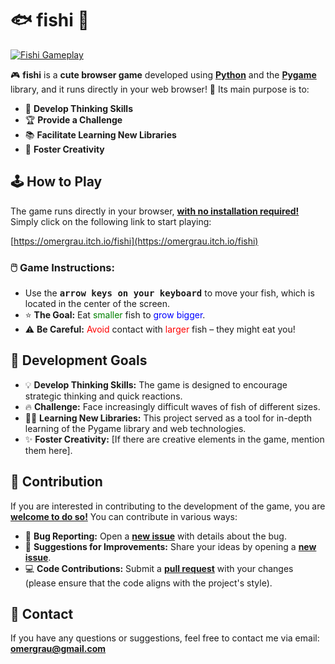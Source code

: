 # 🐟 fishi 🐠

[![Fishi Gameplay](https://img.itch.zone/aW1nLzI0MDYwNzI4LnBuZw==/315x250xbW9kZS9jYXJkL2ZpdC1pbi8xMjAweDYzMC8wLmpwZw==)](https://omergrau.itch.io/fishi)

🎮 **fishi** is a **cute browser game** developed using <ins>**Python**</ins> and the <ins>**Pygame**</ins> library, and it runs directly in your web browser! 🚀 Its main purpose is to:

* 🧠 **Develop Thinking Skills**
* 🏆 **Provide a Challenge**
* 📚 **Facilitate Learning New Libraries**
* 🎨 **Foster Creativity**

## 🕹️ How to Play

The game runs directly in your browser, <ins>**with no installation required!**</ins> Simply click on the following link to start playing:

[https://omergrau.itch.io/fishi](https://omergrau.itch.io/fishi)

### 🖱️ Game Instructions:

* Use the <kbd>**arrow keys on your keyboard**</kbd> to move your fish, which is located in the center of the screen.
* ⭐ **The Goal:** Eat <font color="green">smaller</font> fish to <font color="blue">grow bigger</font>.
* ⚠️ **Be Careful:** <font color="red">Avoid</font> contact with <font color="red">larger</font> fish – they might eat you!

## 🎯 Development Goals

* 💡 **Develop Thinking Skills:** The game is designed to encourage strategic thinking and quick reactions.
* 🔥 **Challenge:** Face increasingly difficult waves of fish of different sizes.
* 👨‍💻 **Learning New Libraries:** This project served as a tool for in-depth learning of the Pygame library and web technologies.
* ✨ **Foster Creativity:** [If there are creative elements in the game, mention them here].

## 🤝 Contribution

If you are interested in contributing to the development of the game, you are <ins>**welcome to do so!**</ins> You can contribute in various ways:

* 🐛 **Bug Reporting:** Open a <ins>**new issue**</ins> with details about the bug.
* 🤔 **Suggestions for Improvements:** Share your ideas by opening a <ins>**new issue**</ins>.
* 💻 **Code Contributions:** Submit a <ins>**pull request**</ins> with your changes (please ensure that the code aligns with the project's style).

## 📧 Contact

If you have any questions or suggestions, feel free to contact me via email: <ins>**omergrau@gmail.com**</ins>
